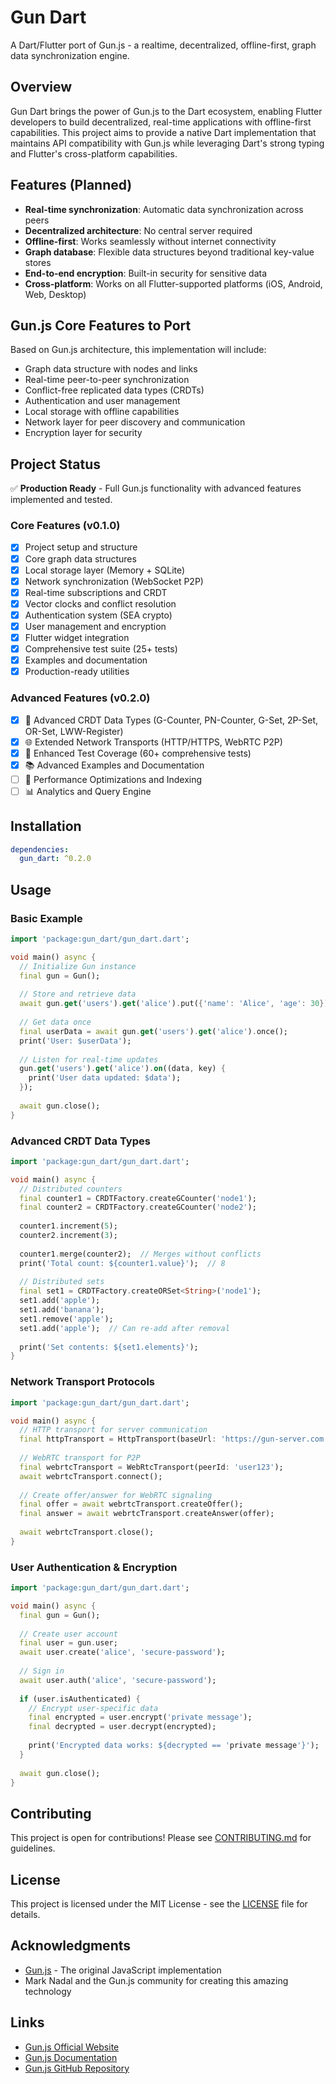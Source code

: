 # Gun Dart

A Dart/Flutter port of Gun.js - a realtime, decentralized, offline-first, graph data synchronization engine.

## Overview

Gun Dart brings the power of Gun.js to the Dart ecosystem, enabling Flutter developers to build decentralized, real-time applications with offline-first capabilities. This project aims to provide a native Dart implementation that maintains API compatibility with Gun.js while leveraging Dart's strong typing and Flutter's cross-platform capabilities.

## Features (Planned)

- **Real-time synchronization**: Automatic data synchronization across peers
- **Decentralized architecture**: No central server required
- **Offline-first**: Works seamlessly without internet connectivity
- **Graph database**: Flexible data structures beyond traditional key-value stores
- **End-to-end encryption**: Built-in security for sensitive data
- **Cross-platform**: Works on all Flutter-supported platforms (iOS, Android, Web, Desktop)

## Gun.js Core Features to Port

Based on Gun.js architecture, this implementation will include:

- Graph data structure with nodes and links
- Real-time peer-to-peer synchronization
- Conflict-free replicated data types (CRDTs)
- Authentication and user management
- Local storage with offline capabilities
- Network layer for peer discovery and communication
- Encryption layer for security

## Project Status

✅ **Production Ready** - Full Gun.js functionality with advanced features implemented and tested.

### Core Features (v0.1.0)
- [x] Project setup and structure
- [x] Core graph data structures
- [x] Local storage layer (Memory + SQLite)
- [x] Network synchronization (WebSocket P2P)
- [x] Real-time subscriptions and CRDT
- [x] Vector clocks and conflict resolution
- [x] Authentication system (SEA crypto)
- [x] User management and encryption
- [x] Flutter widget integration
- [x] Comprehensive test suite (25+ tests)
- [x] Examples and documentation
- [x] Production-ready utilities

### Advanced Features (v0.2.0)
- [x] 🧮 Advanced CRDT Data Types (G-Counter, PN-Counter, G-Set, 2P-Set, OR-Set, LWW-Register)
- [x] 🌐 Extended Network Transports (HTTP/HTTPS, WebRTC P2P)
- [x] 🧪 Enhanced Test Coverage (60+ comprehensive tests)
- [x] 📚 Advanced Examples and Documentation
- [ ] 🚀 Performance Optimizations and Indexing
- [ ] 📊 Analytics and Query Engine

## Installation

```yaml
dependencies:
  gun_dart: ^0.2.0
```

## Usage

### Basic Example

```dart
import 'package:gun_dart/gun_dart.dart';

void main() async {
  // Initialize Gun instance
  final gun = Gun();
  
  // Store and retrieve data
  await gun.get('users').get('alice').put({'name': 'Alice', 'age': 30});
  
  // Get data once
  final userData = await gun.get('users').get('alice').once();
  print('User: $userData');
  
  // Listen for real-time updates
  gun.get('users').get('alice').on((data, key) {
    print('User data updated: $data');
  });
  
  await gun.close();
}
```

### Advanced CRDT Data Types

```dart
import 'package:gun_dart/gun_dart.dart';

void main() async {
  // Distributed counters
  final counter1 = CRDTFactory.createGCounter('node1');
  final counter2 = CRDTFactory.createGCounter('node2');
  
  counter1.increment(5);
  counter2.increment(3);
  
  counter1.merge(counter2);  // Merges without conflicts
  print('Total count: ${counter1.value}');  // 8
  
  // Distributed sets
  final set1 = CRDTFactory.createORSet<String>('node1');
  set1.add('apple');
  set1.add('banana');
  set1.remove('apple');
  set1.add('apple');  // Can re-add after removal
  
  print('Set contents: ${set1.elements}');
}
```

### Network Transport Protocols

```dart
import 'package:gun_dart/gun_dart.dart';

void main() async {
  // HTTP transport for server communication
  final httpTransport = HttpTransport(baseUrl: 'https://gun-server.com');
  
  // WebRTC transport for P2P
  final webrtcTransport = WebRtcTransport(peerId: 'user123');
  await webrtcTransport.connect();
  
  // Create offer/answer for WebRTC signaling
  final offer = await webrtcTransport.createOffer();
  final answer = await webrtcTransport.createAnswer(offer);
  
  await webrtcTransport.close();
}
```

### User Authentication & Encryption

```dart
import 'package:gun_dart/gun_dart.dart';

void main() async {
  final gun = Gun();
  
  // Create user account
  final user = gun.user;
  await user.create('alice', 'secure-password');
  
  // Sign in
  await user.auth('alice', 'secure-password');
  
  if (user.isAuthenticated) {
    // Encrypt user-specific data
    final encrypted = user.encrypt('private message');
    final decrypted = user.decrypt(encrypted);
    
    print('Encrypted data works: ${decrypted == 'private message'}');
  }
  
  await gun.close();
}
```

## Contributing

This project is open for contributions! Please see [CONTRIBUTING.md](CONTRIBUTING.md) for guidelines.

## License

This project is licensed under the MIT License - see the [LICENSE](LICENSE) file for details.

## Acknowledgments

- [Gun.js](https://github.com/amark/gun) - The original JavaScript implementation
- Mark Nadal and the Gun.js community for creating this amazing technology

## Links

- [Gun.js Official Website](https://gun.eco/)
- [Gun.js Documentation](https://gun.eco/docs/)
- [Gun.js GitHub Repository](https://github.com/amark/gun)
